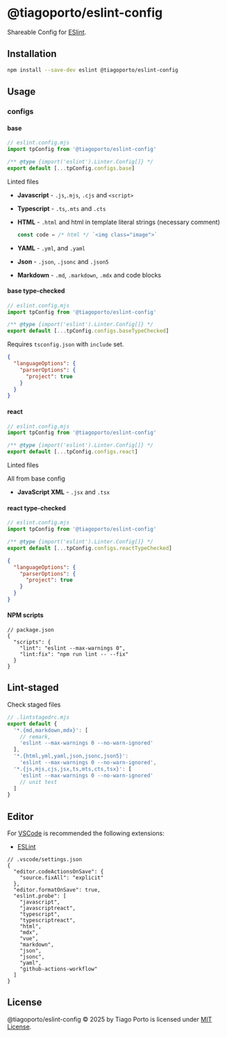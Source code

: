 # @tiagoporto/eslint-config

Shareable Config for [ESlint](https://eslint.org).

## Installation

```bash
npm install --save-dev eslint @tiagoporto/eslint-config
```

## Usage

### configs

#### base

```mjs
// eslint.config.mjs
import tpConfig from '@tiagoporto/eslint-config'

/** @type {import('eslint').Linter.Config[]} */
export default [...tpConfig.configs.base]
```

Linted files

- **Javascript** - `.js`,`.mjs`, `.cjs` and `<script>`
- **Typescript** - `.ts`,`.mts` and `.cts`
- **HTML** - `.html` and html in template literal strings (necessary comment)

  ```js
  const code = /* html */ `<img class="image">`
  ```

- **YAML** - `.yml`, and `.yaml`
- **Json** - `.json`, `.jsonc` and `.json5`
- **Markdown** - `.md`, `.markdown`, `.mdx` and code blocks

#### base type-checked

```mjs
// eslint.config.mjs
import tpConfig from '@tiagoporto/eslint-config'

/** @type {import('eslint').Linter.Config[]} */
export default [...tpConfig.configs.baseTypeChecked]
```

Requires `tsconfig.json` with `include` set.

```json
{
  "languageOptions": {
    "parserOptions": {
      "project": true
    }
  }
}
```

#### react

```mjs
// eslint.config.mjs
import tpConfig from '@tiagoporto/eslint-config'

/** @type {import('eslint').Linter.Config[]} */
export default [...tpConfig.configs.react]
```

Linted files

All from base config

- **JavaScript XML** - `.jsx` and `.tsx`

#### react type-checked

```mjs
// eslint.config.mjs
import tpConfig from '@tiagoporto/eslint-config'

/** @type {import('eslint').Linter.Config[]} */
export default [...tpConfig.configs.reactTypeChecked]
```

```json
{
  "languageOptions": {
    "parserOptions": {
      "project": true
    }
  }
}
```

#### NPM scripts

```jsonc
// package.json
{
  "scripts": {
    "lint": "eslint --max-warnings 0",
    "lint:fix": "npm run lint -- --fix"
  }
}
```

## Lint-staged

Check staged files

```mjs
// .lintstagedrc.mjs
export default {
  '*.{md,markdown,mdx}': [
    // remark,
    'eslint --max-warnings 0 --no-warn-ignored'
  ],
  '*.{html,yml,yaml,json,jsonc,json5}':
    'eslint --max-warnings 0 --no-warn-ignored',
  '*.{js,mjs,cjs,jsx,ts,mts,cts,tsx}': [
    'eslint --max-warnings 0 --no-warn-ignored'
    // unit test
  ]
}
```

## Editor

For [VSCode](https://code.visualstudio.com) is recommended the following extensions:

- [ESLint](https://marketplace.visualstudio.com/items?itemName=dbaeumer.vscode-eslint)

```jsonc
// .vscode/settings.json
{
  "editor.codeActionsOnSave": {
    "source.fixAll": "explicit"
  },
  "editor.formatOnSave": true,
  "eslint.probe": [
    "javascript",
    "javascriptreact",
    "typescript",
    "typescriptreact",
    "html",
    "mdx",
    "vue",
    "markdown",
    "json",
    "jsonc",
    "yaml",
    "github-actions-workflow"
  ]
}
```

## License

@tiagoporto/eslint-config © 2025 by Tiago Porto is licensed under [MIT License](LICENSE).
